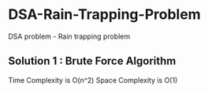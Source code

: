 # DSA-Rain-Trapping-Problem
DSA problem - Rain trapping problem

## Solution 1 : Brute Force Algorithm
  
  Time Complexity is O(n^2)
  Space Complexity is O(1)
